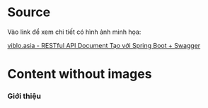 # Source
Vào link để xem chi tiết có hình ảnh minh họa:

[viblo.asia - RESTful API Document Tạo với Spring Boot + Swagger][loda-link]

[loda-link]: https://viblo.asia/p/set-up-swagger-2-voi-spring-rest-api-djeZ1zj3lWz

# Content without images

### Giới thiệu
